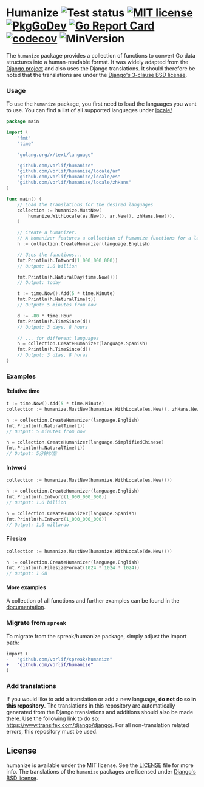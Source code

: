 # Humanize ![Test status](https://github.com/vorlif/humanize/workflows/Test/badge.svg) [![MIT license](https://img.shields.io/badge/License-MIT-blue.svg)](LICENSE) [![PkgGoDev](https://pkg.go.dev/badge/github.com/vorlif/humanize)](https://pkg.go.dev/github.com/vorlif/humanize) [![Go Report Card](https://goreportcard.com/badge/github.com/vorlif/humanize)](https://goreportcard.com/report/github.com/vorlif/humanize) [![codecov](https://codecov.io/gh/vorlif/humanize/branch/main/graph/badge.svg?token=N1O0ZE1OFW)](https://codecov.io/gh/vorlif/humanize) ![MinVersion](https://img.shields.io/badge/Go-1.24+-blue)

The `humanize` package provides a collection of functions to convert Go data structures into a human-readable format.
It was widely adapted from the [Django project](https://github.com/django/django) and also uses the Django translations.
It should therefore be noted that the translations are under
the [Django's 3-clause BSD license](https://raw.githubusercontent.com/django/django/main/LICENSE).

### Usage

To use the `humanize` package, you first need to load the languages you want to use.
You can find a list of all supported languages under [locale/](locale)

```go
package main

import (
	"fmt"
	"time"

	"golang.org/x/text/language"

	"github.com/vorlif/humanize"
	"github.com/vorlif/humanize/locale/ar"
	"github.com/vorlif/humanize/locale/es"
	"github.com/vorlif/humanize/locale/zhHans"
)

func main() {
	// Load the translations for the desired languages
	collection := humanize.MustNew(
		humanize.WithLocale(es.New(), ar.New(), zhHans.New()),
	)

	// Create a humanizer.
	// A humanizer features a collection of humanize functions for a language.
	h := collection.CreateHumanizer(language.English)

	// Uses the functions...
	fmt.Println(h.Intword(1_000_000_000))
	// Output: 1.0 billion

	fmt.Println(h.NaturalDay(time.Now()))
	// Output: today

	t := time.Now().Add(5 * time.Minute)
	fmt.Println(h.NaturalTime(t))
	// Output: 5 minutes from now

	d := -80 * time.Hour
	fmt.Println(h.TimeSince(d))
	// Output: 3 days, 8 hours

	// ... for different languages
	h = collection.CreateHumanizer(language.Spanish)
	fmt.Println(h.TimeSince(d))
	// Output: 3 días, 8 horas
}
```

### Examples

#### Relative time

```go
t := time.Now().Add(5 * time.Minute)
collection := humanize.MustNew(humanize.WithLocale(es.New(), zhHans.New()))

h := collection.CreateHumanizer(language.English)
fmt.Println(h.NaturalTime(t))
// Output: 5 minutes from now

h = collection.CreateHumanizer(language.SimplifiedChinese)
fmt.Println(h.NaturalTime(t))
// Output: 5分钟以后
```

#### Intword

```go
collection := humanize.MustNew(humanize.WithLocale(es.New()))

h := collection.CreateHumanizer(language.English)
fmt.Println(h.Intword(1_000_000_000))
// Output: 1.0 billion

h = collection.CreateHumanizer(language.Spanish)
fmt.Println(h.Intword(1_000_000_000))
// Output: 1,0 millardo
```

#### Filesize

```go
collection := humanize.MustNew(humanize.WithLocale(de.New()))

h := collection.CreateHumanizer(language.English)
fmt.Println(h.FilesizeFormat(1024 * 1024 * 1024))
// Output: 1 GB
```

#### More examples

A collection of all functions and further examples can be found in
the [documentation](https://pkg.go.dev/github.com/vorlif/humanize).

### Migrate from `spreak`

To migrate from the spreak/humanize package, simply adjust the import path:

```diff
import (
-	"github.com/vorlif/spreak/humanize"
+	"github.com/vorlif/humanize"
)
```

### Add translations

If you would like to add a translation or add a new language, **do not do so in this repository**.
The translations in this repository are automatically generated from the Django translations and additions should also
be made there.
Use the following link to do so: https://www.transifex.com/django/django/.
For all non-translation related errors, this repository must be used.

## License

humanize is available under the MIT license. See the [LICENSE](LICENSE) file for more info.
The translations of the `humanize` packages are licensed
under [Django's BSD license](https://raw.githubusercontent.com/django/django/main/LICENSE).